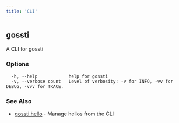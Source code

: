 ```yaml
---
title: 'CLI'
---
```


## gossti

A CLI for gossti

### Options

```
  -h, --help            help for gossti
  -v, --verbose count   Level of verbosity: -v for INFO, -vv for DEBUG, -vvv for TRACE.
```

### See Also

- [gossti hello](/docs/cli/gossti-hello) - Manage hellos from the CLI
